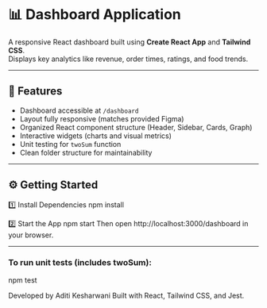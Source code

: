 # 📊 Dashboard Application

A responsive React dashboard built using **Create React App** and **Tailwind CSS**.  
Displays key analytics like revenue, order times, ratings, and food trends.

---

## 🚀 Features

- Dashboard accessible at `/dashboard`
- Layout fully responsive (matches provided Figma)
- Organized React component structure (Header, Sidebar, Cards, Graph)
- Interactive widgets (charts and visual metrics)
- Unit testing for `twoSum` function
- Clean folder structure for maintainability

---

## ⚙️ Getting Started

1️⃣ Install Dependencies
npm install

2️⃣ Start the App
npm start
Then open http://localhost:3000/dashboard in your browser.

-----

### To run unit tests (includes twoSum):
npm test

Developed by Aditi Kesharwani
Built with React, Tailwind CSS, and Jest.


